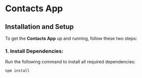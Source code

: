 
# Contacts App

## Installation and Setup

To get the **Contacts App** up and running, follow these two steps:

### 1. Install Dependencies:
Run the following command to install all required dependencies:

```bash
npm install
